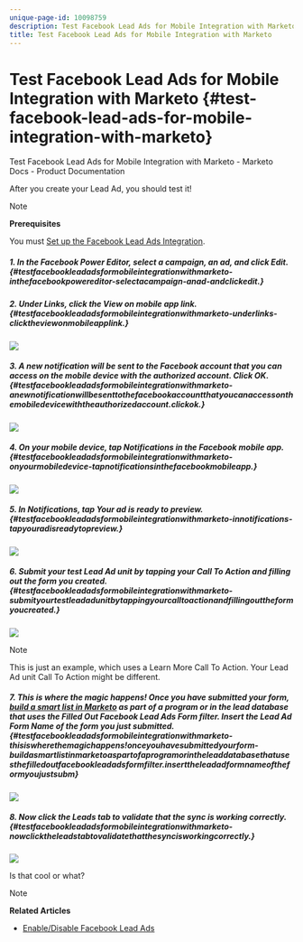 ```yaml
---
unique-page-id: 10098759
description: Test Facebook Lead Ads for Mobile Integration with Marketo - Marketo Docs - Product Documentation
title: Test Facebook Lead Ads for Mobile Integration with Marketo
---
```


# Test Facebook Lead Ads for Mobile Integration with Marketo {#test-facebook-lead-ads-for-mobile-integration-with-marketo}

Test Facebook Lead Ads for Mobile Integration with Marketo - Marketo Docs - Product Documentation

After you create your Lead Ad, you should test it!

>[!NOTE]
>
>**Prerequisites**
>
>You must [Set up the Facebook Lead Ads Integration](set-up-facebook-lead-ads.md).

##### 1. In the Facebook Power Editor, select a campaign, an ad, and click Edit. {#testfacebookleadadsformobileintegrationwithmarketo-inthefacebookpowereditor-selectacampaign-anad-andclickedit.}

##### 2. Under Links, click the View on mobile app link. {#testfacebookleadadsformobileintegrationwithmarketo-underlinks-clicktheviewonmobileapplink.}

![](assets/image2016-5-13-15-3a2-3a38.png)

##### 3. A new notification will be sent to the Facebook account that you can access on the mobile device with the authorized account. Click OK. {#testfacebookleadadsformobileintegrationwithmarketo-anewnotificationwillbesenttothefacebookaccountthatyoucanaccessonthemobiledevicewiththeauthorizedaccount.clickok.}

![](assets/image2016-3-11-8-3a35-3a7.png)

##### 4. On your mobile device, tap Notifications in the Facebook mobile app. {#testfacebookleadadsformobileintegrationwithmarketo-onyourmobiledevice-tapnotificationsinthefacebookmobileapp.}

![](assets/image2016-3-11-8-3a38-3a35.png)

##### 5. In Notifications, tap Your ad is ready to preview. {#testfacebookleadadsformobileintegrationwithmarketo-innotifications-tapyouradisreadytopreview.}

![](assets/image2016-3-11-8-3a41-3a59.png)

##### 6. Submit your test Lead Ad unit by tapping your Call To Action and filling out the form you created. {#testfacebookleadadsformobileintegrationwithmarketo-submityourtestleadadunitbytappingyourcalltoactionandfillingouttheformyoucreated.}

![](assets/image2016-3-11-8-3a52-3a20.png)

>[!NOTE]
>
>This is just an example, which uses a Learn More Call To Action. Your Lead Ad unit Call To Action might be different.

##### 7. This is where the magic happens! Once you have submitted your form, [build a smart list in Marketo](../../../../welcome-to-marketo-docs/product-docs/core-marketo-concepts/smart-lists-and-static-lists/creating-a-smart-list/create-a-smart-list.md) as part of a program or in the lead database that uses the Filled Out Facebook Lead Ads Form filter. Insert the Lead Ad Form Name of the form you just submitted. {#testfacebookleadadsformobileintegrationwithmarketo-thisiswherethemagichappens!onceyouhavesubmittedyourform-buildasmartlistinmarketoaspartofaprogramorintheleaddatabasethatusesthefilledoutfacebookleadadsformfilter.inserttheleadadformnameoftheformyoujustsubm}

![](assets/image2016-3-11-8-3a59-3a34.png)

##### 8. Now click the Leads tab to validate that the sync is working correctly. {#testfacebookleadadsformobileintegrationwithmarketo-nowclicktheleadstabtovalidatethatthesyncisworkingcorrectly.}

![](assets/image2016-3-11-15-3a27-3a54.png)

Is that cool or what?

>[!NOTE]
>
>**Related Articles**
>
>* [Enable/Disable Facebook Lead Ads](set-up-facebook-lead-ads.md)
>

